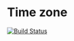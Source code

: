 Time zone
=================
[![Build Status](https://travis-ci.org/kunaksergey/TimeZone.svg?branch=master)](https://travis-ci.org/kunaksergey/TimeZone)


